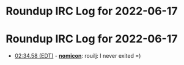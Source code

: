 # Roundup IRC Log for 2022-06-17 #
# Roundup IRC Log for 2022-06-17
* <a href="#02:34.58" id="02:34.58">02:34.58 (EDT)</a> - __[nomicon](https://github.com/nomicon)__: rouilj: I never exited =)

